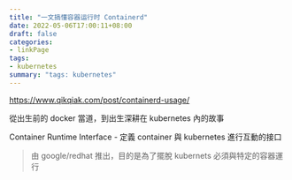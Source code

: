 ```yaml
---
title: "一文搞懂容器运行时 Containerd"
date: 2022-05-06T17:00:11+08:00
draft: false
categories:
- linkPage
tags:
- kubernetes
summary: "tags: kubernetes"
---
```


https://www.qikqiak.com/post/containerd-usage/

從出生前的 docker 當道，到出生深耕在 kubernetes 內的故事

Container Runtime Interface - 定義 container 與 kubernetes 進行互動的接口

> 由 google/redhat 推出，目的是為了擺脫 kubernets 必須與特定的容器運行

